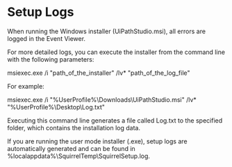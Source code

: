 ﻿# Setup Logs

When running the Windows installer (UiPathStudio.msi), all errors are logged in the Event Viewer.

For more detailed logs, you can execute the installer from the command line with the following parameters:

msiexec.exe /i "path_of_the_installer" /lv* "path_of_the_log_file"

For example:

msiexec.exe /i "%UserProfile%\Downloads\UiPathStudio.msi" /lv* "%UserProfile%\Desktop\Log.txt"

Executing this command line generates a file called Log.txt to the specified folder, which contains the installation log data.

If you are running the user mode installer (.exe), setup logs are automatically generated and can be found in %localappdata%\SquirrelTemp\SquirrelSetup.log.
